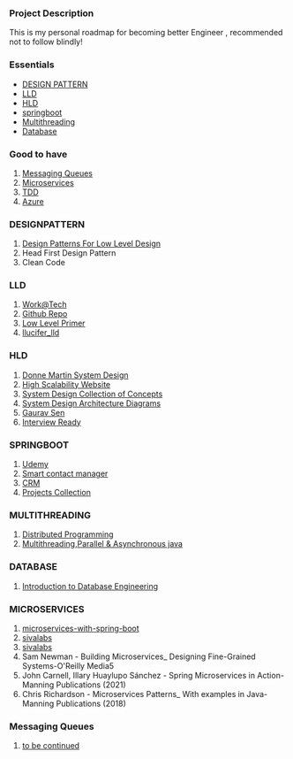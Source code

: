 ### Project Description

This is my personal roadmap for becoming better Engineer , recommended not to follow blindly!

### Essentials

- [DESIGN PATTERN](#designpattern)
- [LLD](#lld)
- [HLD](#hld)
- [springboot](#springboot)
- [Multithreading](#multithreading)
- [Database](#database)



### Good to have

1. [Messaging Queues](#mq)
4. [Microservices](#microservices)
5. [TDD](#TDD)
6. [Azure](#Azure)




### DESIGNPATTERN
1. [Design Patterns For Low Level Design](https://github.com/iluwatar/java-design-patterns)
2. Head First Design Pattern
3. Clean Code

### LLD

1. [Work@Tech](https://workat.tech/practice)
2. [Github Repo](https://github.com/prasadgujar/low-level-design-primer)
4. [Low Level Primer](https://github.com/prasadgujar/low-level-design-primer)
5. [llucifer_lld](https://github.com/llucifer97/low-level-design)



### HLD

1. [Donne Martin System Design](https://github.com/donnemartin/system-design-primer)
2. [High Scalability Website](http://highscalability.squarespace.com/blog/category/example)
3. [System Design Collection of Concepts](https://sites.google.com/site/includemak/system-design)
4. [System Design Architecture Diagrams](https://github.com/codekarle/system-design/tree/master/system-design-prep-material/architecture-diagrams)
5. [Gaurav Sen](https://www.youtube.com/playlist?list=PLMCXHnjXnTnvo6alSjVkgxV-VH6EPyvoX)
6. [Interview Ready](https://get.interviewready.io/)
  

### SPRINGBOOT
1. [Udemy ](https://www.udemy.com/course/spring-hibernate-tutorial/) 
2. [Smart contact manager](https://www.youtube.com/playlist?list=PL0zysOflRCelmjxj-g4jLr3WKraSU_e8q)
3. [CRM](https://www.crio.do/projects/project-crm-spring/)
4. [Projects Collection](https://github.com/davidetaibi/Microservices_Project_List/blob/master/README.md#demotoy--projects-mainly-for-learning-or-research-purpose)
  


### MULTITHREADING
1. [Distributed Programming](https://www.coursera.org/learn/distributed-programming-in-java)
2. [Multithreading,Parallel & Asynchronous java](https://www.udemy.com/course/parallel-and-asynchronous-programming-in-modern-java/)


### DATABASE 
1. [ Introduction to Database Engineering ](https://www.udemy.com/course/database-engines-crash-course/)


### MICROSERVICES
1. [microservices-with-spring-boot](https://www.udemy.com/course/microservices-with-spring-boot-and-spring-cloud/)
2. [sivalabs](https://www.sivalabs.in/2018/03/microservices-using-springboot-spring-cloud-part-1-overview/) 
3. [sivalabs](https://github.com/sivaprasadreddy/spring-boot-microservices-series)
4. Sam Newman - Building Microservices_ Designing Fine-Grained Systems-O'Reilly Media5
5. John Carnell, Illary Huaylupo Sánchez - Spring Microservices in Action-Manning Publications (2021)
6. Chris Richardson - Microservices Patterns_ With examples in Java-Manning Publications (2018)


### Messaging Queues
1. [to be continued]()
  
